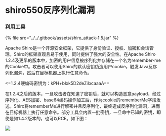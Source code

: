 # shiro550反序列化漏洞

### 利用工具

{% file src="../../.gitbook/assets/shiro_attack-1.5.jar" %}

Apache Shiro是一个开源安全框架，它提供了身份验证、授权、加密和会话管理。Shiro的框架直观且易于使用，同时提供了强大的安全性。在Apache Shiro 1.2.4及更早的版本中，加密的用户信息被序列化并存储在一个名为remember-me的Cookie中。攻击者可以使用Shiro的默认密钥伪造用户cookie，触发Java反序列化漏洞，然后在目标机器上执行任意命令。

<=1.2.4硬编码密钥为：kPH+bIxk5D2deZiIxcaaaA==

在1.2.4之后的版本，一旦攻击者在知道了密钥后，就可以构造恶意payload，经过序列化、AES加密、base64编码操作加工后，作为cookie的rememberMe字段发送。Shiro将rememberMe进行解密并且反序列化，最终造成反序列化漏洞，进而在目标机器上执行任意命令。部分工具会内置一批密钥，一旦命中已知的密钥，即使是如1.4.2版本的，也可以RCE。如下图：

![](../../.gitbook/assets/shiro\_rce.png)



